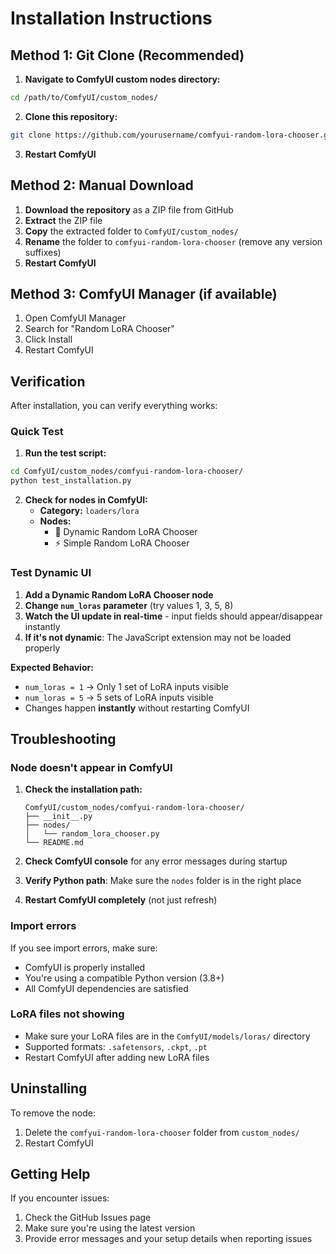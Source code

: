 # Installation Instructions

## Method 1: Git Clone (Recommended)

1. **Navigate to ComfyUI custom nodes directory:**
```bash
cd /path/to/ComfyUI/custom_nodes/
```

2. **Clone this repository:**
```bash
git clone https://github.com/yourusername/comfyui-random-lora-chooser.git
```

3. **Restart ComfyUI**

## Method 2: Manual Download

1. **Download the repository** as a ZIP file from GitHub
2. **Extract** the ZIP file
3. **Copy** the extracted folder to `ComfyUI/custom_nodes/`
4. **Rename** the folder to `comfyui-random-lora-chooser` (remove any version suffixes)
5. **Restart ComfyUI**

## Method 3: ComfyUI Manager (if available)

1. Open ComfyUI Manager
2. Search for "Random LoRA Chooser"
3. Click Install
4. Restart ComfyUI

## Verification

After installation, you can verify everything works:

### Quick Test
1. **Run the test script:**
```bash
cd ComfyUI/custom_nodes/comfyui-random-lora-chooser/
python test_installation.py
```

2. **Check for nodes in ComfyUI:**
   - **Category:** `loaders/lora`
   - **Nodes:** 
     - 🎯 Dynamic Random LoRA Chooser
     - ⚡ Simple Random LoRA Chooser

### Test Dynamic UI
1. **Add a Dynamic Random LoRA Chooser node**
2. **Change `num_loras` parameter** (try values 1, 3, 5, 8)
3. **Watch the UI update in real-time** - input fields should appear/disappear instantly
4. **If it's not dynamic**: The JavaScript extension may not be loaded properly

**Expected Behavior:**
- `num_loras = 1` → Only 1 set of LoRA inputs visible
- `num_loras = 5` → 5 sets of LoRA inputs visible
- Changes happen **instantly** without restarting ComfyUI

## Troubleshooting

### Node doesn't appear in ComfyUI

1. **Check the installation path:**
   ```
   ComfyUI/custom_nodes/comfyui-random-lora-chooser/
   ├── __init__.py
   ├── nodes/
   │   └── random_lora_chooser.py
   └── README.md
   ```

2. **Check ComfyUI console** for any error messages during startup

3. **Verify Python path**: Make sure the `nodes` folder is in the right place

4. **Restart ComfyUI completely** (not just refresh)

### Import errors

If you see import errors, make sure:
- ComfyUI is properly installed
- You're using a compatible Python version (3.8+)
- All ComfyUI dependencies are satisfied

### LoRA files not showing

- Make sure your LoRA files are in the `ComfyUI/models/loras/` directory
- Supported formats: `.safetensors`, `.ckpt`, `.pt`
- Restart ComfyUI after adding new LoRA files

## Uninstalling

To remove the node:
1. Delete the `comfyui-random-lora-chooser` folder from `custom_nodes/`
2. Restart ComfyUI

## Getting Help

If you encounter issues:
1. Check the GitHub Issues page
2. Make sure you're using the latest version
3. Provide error messages and your setup details when reporting issues